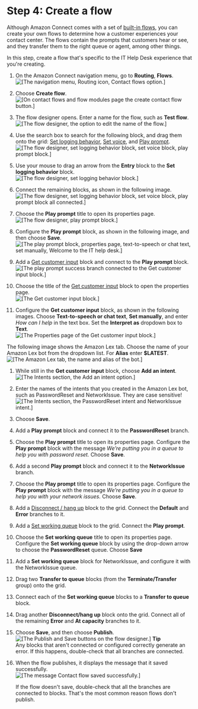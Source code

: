 # Step 4: Create a flow<a name="tutorial1-create-contact-flow"></a>

Although Amazon Connect comes with a set of [built\-in flows](contact-flow-default.md), you can create your own flows to determine how a customer experiences your contact center\. The flows contain the prompts that customers hear or see, and they transfer them to the right queue or agent, among other things\.

In this step, create a flow that's specific to the IT Help Desk experience that you're creating\.

1. On the Amazon Connect navigation menu, go to **Routing**, **Flows**\.  
![\[The navigation menu, Routing icon, Contact flows option.\]](http://docs.aws.amazon.com/connect/latest/adminguide/images/tutorial1-routing-contact-flows.png)

1. Choose **Create flow**\.  
![\[On contact flows and flow modules page the create contact flow button.\]](http://docs.aws.amazon.com/connect/latest/adminguide/images/tutorial1-create-contact-flow.png)

1. The flow designer opens\. Enter a name for the flow, such as **Test flow**\.  
![\[The flow designer, the option to edit the name of the flow.\]](http://docs.aws.amazon.com/connect/latest/adminguide/images/tutorial1-name-contact-flow.png)

1. Use the search box to search for the following block, and drag them onto the grid: [Set logging behavior](set-logging-behavior.md), [Set voice](set-voice.md), and [Play prompt](play.md)\.   
![\[The flow designer, set logging behavior block, set voice block, play prompt block.\]](http://docs.aws.amazon.com/connect/latest/adminguide/images/tutorial1-add-blocks1.png)

1. Use your mouse to drag an arrow from the **Entry** block to the **Set logging behavior** block\.   
![\[The flow designer, set logging behavior block.\]](http://docs.aws.amazon.com/connect/latest/adminguide/images/tutorial1-connect-blocks1.png)

1. Connect the remaining blocks, as shown in the following image\.   
![\[The flow designer, set logging behavior block, set voice block, play prompt block all connected.\]](http://docs.aws.amazon.com/connect/latest/adminguide/images/tutorial1-connect-blocks2.png)

1. Choose the **Play prompt** title to open its properties page\.   
![\[The flow designer, play prompt block.\]](http://docs.aws.amazon.com/connect/latest/adminguide/images/tutorial1-play-prompt-title.png)

1. Configure the **Play prompt** block, as shown in the following image, and then choose **Save**\.  
![\[The play prompt block, properties page, text-to-speech or chat text, set manually, Welcome to the IT help desk.\]](http://docs.aws.amazon.com/connect/latest/adminguide/images/tutorial1-play-prompt1.png)

1. Add a [Get customer input](get-customer-input.md) block and connect to the **Play prompt** block\.  
![\[The play prompt success branch connected to the Get customer input block.\]](http://docs.aws.amazon.com/connect/latest/adminguide/images/tutorial1-add-get-customer-input3.png)

1. Choose the title of the [Get customer input](get-customer-input.md) block to open the properties page\.  
![\[The Get customer input block.\]](http://docs.aws.amazon.com/connect/latest/adminguide/images/tutorial1-add-get-customer-input.png)

1.  Configure the **Get customer input** block, as shown in the following images\. Choose **Text\-to\-speech or chat text**, **Set manually**, and enter *How can I help* in the text box\. Set the **Interpret as** dropdown box to **Text**\.  
![\[The Properties page of the Get customer input block.\]](http://docs.aws.amazon.com/connect/latest/adminguide/images/tutorial1-configure-get-customer-input1.png)

   The following image shows the Amazon Lex tab\. Choose the name of your Amazon Lex bot from the dropdown list\. For **Alias** enter **$LATEST**\.  
![\[The Amazon Lex tab, the name and alias of the bot.\]](http://docs.aws.amazon.com/connect/latest/adminguide/images/tutorial1-configure-get-customer-input2.png)

1. While still in the **Get customer input** block, choose **Add an intent**\.  
![\[The Intents section, the Add an intent option.\]](http://docs.aws.amazon.com/connect/latest/adminguide/images/tutorial1-configure-get-customer-input4.png)

1. Enter the names of the intents that you created in the Amazon Lex bot, such as PasswordReset and NetworkIssue\. They are case sensitive\!  
![\[The Intents section, the PasswordReset intent and NetworkIssue intent.\]](http://docs.aws.amazon.com/connect/latest/adminguide/images/tutorial1-configure-get-customer-input3.png)

1. Choose **Save**\.

1. Add a **Play prompt** block and connect it to the **PasswordReset** branch\. 

1. Choose the **Play prompt** title to open its properties page\. Configure the **Play prompt** block with the message *We’re putting you in a queue to help you with password reset\.* Choose **Save**\.

1. Add a second **Play prompt** block and connect it to the **NetworkIssue** branch\.

1. Choose the **Play prompt** title to open its properties page\. Configure the **Play prompt** block with the message *We’re putting you in a queue to help you with your network issues\.* Choose **Save**\.

1. Add a [Disconnect / hang up](disconnect-hang-up.md) block to the grid\. Connect the **Default** and **Error** branches to it\.

1. Add a [Set working queue](set-working-queue.md) block to the grid\. Connect the **Play prompt**\.

1. Choose the **Set working queue** title to open its properties page\. Configure the **Set working queue** block by using the drop\-down arrow to choose the **PasswordReset** queue\. Choose **Save**

1. Add a **Set working queue** block for NetworkIssue, and configure it with the NetworkIssue queue\.

1. Drag two **Transfer to queue** blocks \(from the **Terminate/Transfer** group\) onto the grid\.

1. Connect each of the **Set working queue** blocks to a **Transfer to queue** block\.

1. Drag another **Disconnect/hang up** block onto the grid\. Connect all of the remaining **Error** and **At capacity** branches to it\.

1. Choose **Save**, and then choose **Publish**\.  
![\[The Publish and Save buttons on the flow designer.\]](http://docs.aws.amazon.com/connect/latest/adminguide/images/tutorial1-save-publish.png)
**Tip**  
Any blocks that aren't connected or configured correctly generate an error\. If this happens, double\-check that all branches are connected\.

1. When the flow publishes, it displays the message that it saved successfully\.  
![\[The message Contact flow saved successfully.\]](http://docs.aws.amazon.com/connect/latest/adminguide/images/tutorial1-contact-flow-published.png)

   If the flow doesn't save, double\-check that all the branches are connected to blocks\. That's the most common reason flows don't publish\. 